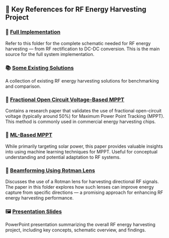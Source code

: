 ## 📘 Key References for RF Energy Harvesting Project

### 🔧 [Full Implementation](./Complete_implementation)
Refer to this folder for the complete schematic needed for RF energy harvesting — from RF rectification to DC-DC conversion. This is the main source for the full system implementation.

### 📚 [Some Existing Solutions](./Some_existing_Solutions)
A collection of existing RF energy harvesting solutions for benchmarking and comparison.

### 🔋 [Fractional Open Circuit Voltage-Based MPPT](./Fractional_open_circit_voltage)
Contains a research paper that validates the use of fractional open-circuit voltage (typically around 50%) for Maximum Power Point Tracking (MPPT). This method is commonly used in commercial energy harvesting chips.

### 🤖 [ML-Based MPPT](./ML_based_MPPT)
While primarily targeting solar power, this paper provides valuable insights into using machine learning techniques for MPPT. Useful for conceptual understanding and potential adaptation to RF systems.

### 📡 [Beamforming Using Rotman Lens](./Beamforming%20for%20directional%20signals)
Discusses the use of a Rotman lens for harvesting directional RF signals. The paper in this folder explores how such lenses can improve energy capture from specific directions — a promising approach for enhancing RF energy harvesting performance.

### 🖼️ [Presentation Slides](./REFH.pptx)
PowerPoint presentation summarizing the overall RF energy harvesting project, including key concepts, schematic overview, and findings.
